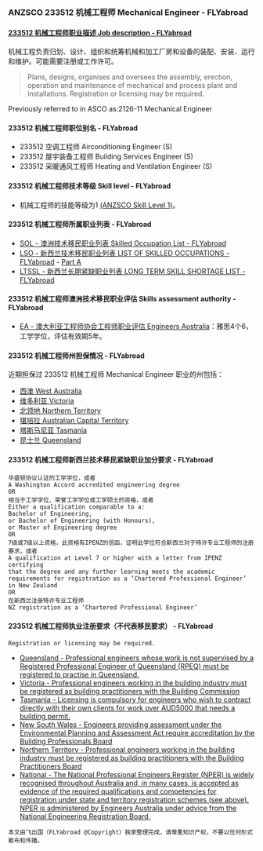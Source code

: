 ### ANZSCO 233512 机械工程师 Mechanical Engineer - FLYabroad ###

####  [233512 机械工程师职业描述 Job description - FLYabroad](http://www.flyabroadvisa.com/anzsco/2335.html#233512)

 机械工程负责归划、设计、组织和统筹机械和加工厂房和设备的装配、安装、运行和维护。可能需要注册或工作许可。

> Plans, designs, organises and oversees the assembly, erection, operation and maintenance of mechanical and process plant and installations. Registration or licensing may be required.

Previously referred to in ASCO as:2126-11 Mechanical Engineer

#### 233512 机械工程师职位别名 - FLYabroad
 
- 233512 空调工程师 Airconditioning Engineer (S)
- 233512	 屋宇装备工程师 Building Services Engineer (S)
- 233512 采暖通风工程师 Heating and Ventilation Engineer (S)

#### 233512 机械工程师技术等级 Skill level - FLYabroad

- 机械工程师的技能等级为1 [(ANZSCO Skill Level 1)](http://www.flyabroadvisa.com/anzsco/)。

#### 233512 机械工程师所属职业列表 - FLYabroad

- [SOL - 澳洲技术移民职业列表 Skilled Occupation List - FLYabroad](http://www.flyabroadvisa.com/sol/)
- [LSO - 新西兰技术移民职业列表 LIST OF SKILLED OCCUPATIONS - FLYabroad](http://nz.flyabroadvisa.com/lso/) - [Part A](parta)
- [LTSSL - 新西兰长期紧缺职业列表 LONG TERM SKILL SHORTAGE LIST - FLYabroad](http://nz.flyabroadvisa.com/work-residence/ltssl.html)

#### 233512 机械工程师澳洲技术移民职业评估 Skills assessment authority - FLYabroad

- [EA - 澳大利亚工程师协会工程师职业评估 Engineers Australia](http://www.flyabroadvisa.com/ass/ea.html)：雅思4个6，工学学位，评估有效期5年。

####  233512 机械工程师州担保情况 - FLYabroad

近期担保过 233512 机械工程师 Mechanical Engineer 职业的州包括：

- [西澳 West Australia](http://www.flyabroadvisa.com/zdb/wa.html)
- [维多利亚 Victoria](http://www.flyabroadvisa.com/zdb/vic.html)
- [北领地 Northern Territory](http://www.flyabroadvisa.com/zdb/nt.html)
- [堪培拉 Australian Capital Territory](http://www.flyabroadvisa.com/zdb/act.html)
- [塔斯马尼亚 Tasmania](http://www.flyabroadvisa.com/zdb/tas.html)
- [昆士兰 Queensland](http://www.flyabroadvisa.com/zdb/qld.html)

####  233512 机械工程师新西兰技术移民紧缺职业加分要求 - FLYabroad

    华盛顿协议认证的工学学位，或者
    A Washington Accord accredited engineering degree
    OR
    相当于工学学位、荣誉工学学位或工学硕士的资格，或者
    Either a qualification comparable to a:
    Bachelor of Engineering, 
    or Bachelor of Engineering (with Honours),
    or Master of Engineering degree 
    OR
    7级或7级以上资格，此资格有IPENZ的信函，证明此学位符合新西兰对于特许专业工程师的注册要求，或者
    A qualification at Level 7 or higher with a letter from IPENZ certifying
    that the degree and any further learning meets the academic requirements for registration as a ‘Chartered Professional Engineer’ in New Zealand 
    OR
    在新西兰注册特许专业工程师
    NZ registration as a ‘Chartered Professional Engineer’ 

####  233512 机械工程师执业注册要求（不代表移民要求） - FLYabroad

    Registration or licensing may be required.

- [Queensland - Professional engineers whose work is not supervised by a Registered Professional Engineer of Queensland (RPEQ) must be registered to practise in Queensland. ](http://www.bpeq.qld.gov.au/iMIS15/BPEQ/)
- [Victoria - Professional engineers working in the building industry must be registered as building practitioners with the Building Commission ](http://www.buildingcommission.com.au/)
- [Tasmania - Licensing is compulsory for engineers who wish to contract directly with their own clients for work over AUD5000 that needs a building permit.](http://www.wst.tas.gov.au/industries/building/bpa)
- [New South Wales - Engineers providing assessment under the Environmental Planning and Assessment Act require accreditation by the Building Professionals Board](http://www.bpb.nsw.gov.au/)
- [Northern Territory - Professional engineers working in the building industry must be registered as building practitioners with the Building Practitioners Board](http://www.bpb.nt.gov.au/practitioners.shtml)
- [National - The National Professional Engineers Register (NPER) is widely recognised throughout Australia and, in many cases, is accepted as evidence of the required qualifications and competencies for registration under state and territory registration schemes (see above). NPER is administered by Engineers Australia under advice from the National Engineering Registration Board. ](http://www.engineersaustralia.org.au/nerb)


`本文由飞出国（FLYabroad @Copyright）独家整理完成，请尊重知识产权，不要以任何形式散布和传播。`